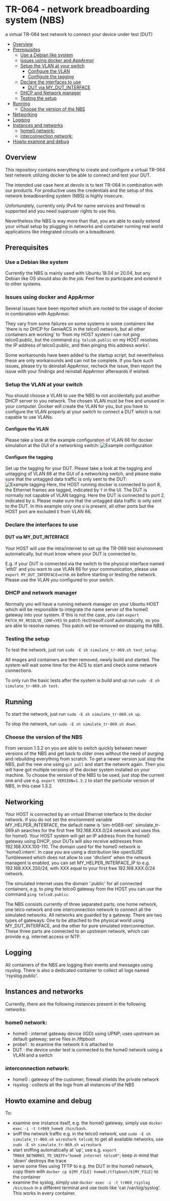 # TR-064 - network breadboarding system (NBS)

a virtual TR-064 test network to connect your device under test (DUT)

  * [Overview](#overview)
  * [Prerequisites](#prerequisites)
    + [Use a Debian like system](#use-a-debian-like-system)
    + [Issues using docker and AppArmor](#issues-using-docker-and-apparmor)
    + [Setup the VLAN at your switch](#setup-the-vlan-at-your-switch)
      - [Configure the VLAN](#configure-the-vlan)
      - [Configure the tagging](#configure-the-tagging)
    + [Declare the interfaces to use](#declare-the-interfaces-to-use)
      - [DUT via MY_DUT_INTERFACE](#dut-via-my-dut-interface)
    + [DHCP and Network manager](#dhcp-and-network-manager)
    + [Testing the setup](#testing-the-setup)
  * [Running](#running)
    + [Choose the version of the NBS](#choose-the-version-of-the-nbs)
  * [Networking](#networking)
  * [Logging](#logging)
  * [Instances and networks](#instances-and-networks)
    + [home0 network:](#home0-network-)
    + [interconnection network:](#interconnection-network-)
  * [Howto examine and debug](#howto-examine-and-debug)

## Overview
This repository contains everything to create and configure a virtual TR-064 test network utilizing docker to be able to connect and test your DUT.

The intended use case here at devolo is to test TR-064 in combination with our products. For productive uses the credentials and the setup of this network breadboarding system (NBS) is highly insecure.

Unfortunately, currently only IPv4 for name services and firewall is supported and you need superuser rights to use this.

Nevertheless the NBS is way more than that, you are able to easily extend your virtual setup by plugging in networks and container running real world applications like integrated circuits on a breadboard.

## Prerequisites

### Use a Debian like system
Currently the NBS is mainly used with Ubuntu 18.04 or 20.04, but any Debian like OS should also do the job. Feel free to participate and extend it to other systems.

### Issues using docker and AppArmor
Several issues have been reported which are rooted to the usage of docker in combination with AppArmor.

They vary from some failures on some systems in some containers like 'there is no DHCP for GenieACS in the telco0 network, but all other containers are working' to 'from my HOST system I can not ping telco0.public, but the command `dig telco0.public` on my HOST resolves the IP address of telco0.public, and then pinging this address works'.

Some workarounds have been added to the startup script, but nevertheless these are only workarounds and can not be complete. If you face such issues, please try to deinstall AppArmor, recheck the issue, then report the issue with your findings and reinstall AppArmor afterwards if wished.

### Setup the VLAN at your switch
You should choose a VLAN to use the NBS to not accidentally put another DHCP server to you network. The chosen VLAN must be free and unused in your computer. Docker will create the VLAN for you, but you have to configure the VLAN properly at your switch to connect a DUT which is not capable to use VLANs.

#### Configure the VLAN
Please take a look at the example configuration of VLAN 66 for docker simulation at the GUI of a networking switch:
![Example configuration](VLAN_configuration.png?raw=true "Example configuration")

#### Configure the tagging
Set up the tagging for your DUT. Please take a look at the tagging and untagging of VLAN 66 at the GUI of a networking switch, and please make sure that the untagged data traffic is only sent to the DUT:
![Example tagging](VLAN_setup_tagging.png?raw=true "Example tagging")
Here, the HOST running docker is connected to port 8, the Ethernet frames are tagged, indicated by `T` in the UI. The DUT is normally not capable of VLAN tagging. Here the  DUT is connected to port 2, indicated by `U`. Please make sure that the untagged data traffic is only sent to the DUT. In this example only one `U` is present, all other ports but the HOST port are excluded `E` from VLAN 66.

### Declare the interfaces to use
#### DUT via MY_DUT_INTERFACE
Your HOST will use the intra/internet to set up the TR-069 test environment automatically, but must know where your DUT is connected to.

E.g. if your DUT is connected via the switch to the physical interface named 'eth0' and you want to use VLAN 66 for your communication, please use `export MY_DUT_INTERFACE=eth0.66` before starting or testing the network. Please use the VLAN you configured to your switch.

### DHCP and network manager

Normally you will have a running network manager on your Ubuntu HOST which will be responsible to integrate the name server of the home0 gateway into your system. If this is not the case, you can `export PATCH_MY_RESOLVE_CONF=YES` to patch /ect/resolf.conf automatically, so you are able to resolve names. This patch will be removed on stopping the NBS.

### Testing the setup
To test the network, just run `sudo -E sh simulate_tr-069.sh test_setup`.

All images and containers are then removed, newly build and started. The system will wait some time for the ACS to start and check some network connections.

To only run the basic tests after the system is build and up run `sudo -E sh simulate_tr-069.sh test`.

## Running

To start the network, just run `sudo -E sh simulate_tr-069.sh up`.

To stop the network, run `sudo -E sh simulate_tr-069.sh down`.

### Choose the version of the NBS
From version 1.3.2 on you are able to switch quickly between newer versions of the NBS and get back to older ones without the need of purging and rebuilding everything from scratch.
To get a newer version just stop the NBS, pull the new one using `git pull` and start the network again. Then you will have got multiple versions of the docker system installed on your machine.
To choose the version of the NBS to be used, just stop the current one and use e.g. `export VERSION=1.3.2` to start the particular version of NBS, in this case 1.3.2.

## Networking

Your HOST is connected by an virtual Ethernet interface to the docker network. If you do not set the environment variable MY_HELPER_INTERFACE, the default name is 'sim-tr069-net'. simulate_tr-069.sh searches for the first free 192.168.XXX.0/24 network and uses this for home0. Your HOST system will get an IP address from the home0 gateway using DHCP, your DUTs will also receive addresses from 192.168.XXX.100-110. The domain used for the home0 network is 'home0.intern'.
In case you are using a distribution like openSUSE Tumbleweed which does not allow to use 'dhclient' when the network managent is enabled, you can set MY_HELPER_INTERFACE_IP to e.g. 192.168.XXX.250/24, with XXX equal to your first free 192.168.XXX.0/24 network.

The simulated internet uses the domain '.public' for all connected containers, e.g. to ping the telco0 gateway from the HOST you can use the command `ping telco0.public`.

The NBS consists currently of three separated parts; one home network, one telco network and one interconnection network to connect all the simulated networks. All networks are guarded by a gateway. There are two types of gateways: One to be attached to the physical world using MY_DUT_INTERFACE, and the other for pure simulated interconnection. These three parts are connected to an upstream network, which can provide e.g. internet access or NTP.

## Logging

All containers of the NBS are logging their events and messages using rsyslog. There is also a dedicated container to collect all logs named 'rsyslog.public'.

## Instances and networks

Currently, there are the following instances present in the following networks:

### home0 network:
* home0       : internet gateway device (IGD) using UPNP; uses upstream as default gateway; serve files in /tftpboot
* probe1      : to examine the network it is attached to
* DUT         : the device under test is connected to the home0 network using a VLAN and a switch

### interconnection network:
* home0       : gateway of the customer; firewall shields the private network
* rsyslog     : collects all the logs from all instances of the NBS

## Howto examine and debug

To:
* examine one instance itself, e.g. the home0 gateway, simply use `docker exec -i -t tr069_home0 /bin/bash`.
* sniff the network traffic e.g. in the telco0 network, use `sudo -E sh simulate_tr-069.sh wireshark telco0`; to get all available networks, use `sudo -E sh simulate_tr-069.sh wireshark`
* start sniffing automatically at 'up', use e.g. `export TR069_NETWORKS_TO_SNIFF="home0 internet telco0"`; keep in mind that 'down' destroys the trace
* serve some files using TFTP to e.g. the DUT in the home0 network, copy them with `docker cp ${MY_FILE} home0:/tftpboot/${MY_FILE}` to the container
* examine the syslog, simply use `docker exec -i -t tr069_rsyslog /bin/bash` in a different terminal and use tools like 'cat /var/log/syslog'. This works in every container.
